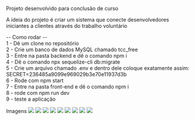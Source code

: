 

Projeto desenvolvido para conclusão de curso <br/>

A ideia do projeto é criar um sistema que conecte desenvolvedores iniciantes a clientes através do trabalho voluntário <br/>

-- Como rodar -- <br/>
 
1 - Dê um clone no repositório <br/>
2 - Crie um banco de dados MySQL chamado tcc_free <br/>
3 - Entre na pasta backend e dê o comando npm i <br/>
4 - Dê o comando npx sequelize-cli db:migrate <br/>
5 - Crie um arquivo chamado .env e dentro dele coloque exatamente assim: SECRET=236485a9099e969029b3e70e11937d3b <br/>
6 - Rode com npm start <br/>
7 - Entre na pasta front-end e dê o comando npm i <br/>
8 - rode com npm run dev <br/>
9 - teste a aplicação <br/>

Imagens
<img src="https://github.com/user-attachments/assets/b2acbc98-5850-4af4-9d98-bfebc6ac8c23"/>
<img src="https://github.com/user-attachments/assets/c7d72d2f-ee24-4f01-b769-43e206ecc1e8"/>
<img src="https://github.com/user-attachments/assets/03a3446f-664d-4d95-966d-9823f931d556"/>
<img src="https://github.com/user-attachments/assets/d907a010-d83f-4905-a692-3726f856d6b3"/>
<img src="https://github.com/user-attachments/assets/25b2ba70-ac34-4c47-92bd-d485cc820656"/>
<img src="https://github.com/user-attachments/assets/a28fa3d6-6d82-4651-bc97-e43ff0f28c0a"/>
<img src="https://github.com/user-attachments/assets/84fae526-ff40-4a84-9380-a58bfb55c530"/>
<img src="https://github.com/user-attachments/assets/637e927a-d904-413a-8840-2a0c98221b1c"/>
<img src="https://github.com/user-attachments/assets/73851162-ac35-4140-a59a-c92b295c1e5d"/>





